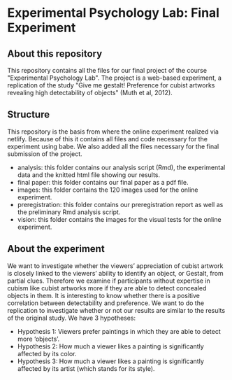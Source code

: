 # Experimental Psychology Lab: Final Experiment

## About this repository
This repository contains all the files for our final project of the course "Experimental Psychology Lab". The project is a web-based experiment, a replication of the study "Give me gestalt! Preference for cubist artworks revealing high detectability of objects" (Muth et al, 2012).

## Structure
This repository is the basis from where the online experiment realized via netlify. Because of this it contains all files and code necessary for the experiment using babe. We also added all the files necessary for the final submission of the project.
* analysis: this folder contains our analysis script (Rmd), the experimental data and the knitted html file showing our results.
* final paper: this folder contains our final paper as a pdf file.
* images: this folder contains the 120 images used for the online experiment.
* preregistration: this folder contains our preregistration report as well as the preliminary Rmd analysis script.
* vision: this folder contains the images for the visual tests for the online experiment.

## About the experiment
We want to investigate whether the viewers’ appreciation of cubist artwork is closely linked to the viewers’ ability to identify an object, or Gestalt, from partial clues. Therefore we examine if participants without expertise in cubism like cubist artworks more if they are able to detect concealed objects in them.
It is interesting to know whether there is a positive correlation between detectability and preference. We want to do the replication to investigate whether or not our results are similar to the results of the original study.
We have 3 hypotheses:
* Hypothesis 1: Viewers prefer paintings in which they are able to detect more ‘objects’.
* Hypothesis 2: How much a viewer likes a painting is significantly affected by its color.
* Hypothesis 3: How much a viewer likes a painting is significantly affected by its artist (which stands for its style).
